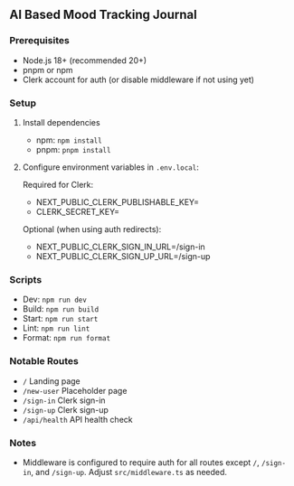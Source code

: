 ## AI Based Mood Tracking Journal

### Prerequisites

- Node.js 18+ (recommended 20+)
- pnpm or npm
- Clerk account for auth (or disable middleware if not using yet)

### Setup

1. Install dependencies
	- npm: `npm install`
	- pnpm: `pnpm install`

2. Configure environment variables in `.env.local`:

	Required for Clerk:
	- NEXT_PUBLIC_CLERK_PUBLISHABLE_KEY=
	- CLERK_SECRET_KEY=

	Optional (when using auth redirects):
	- NEXT_PUBLIC_CLERK_SIGN_IN_URL=/sign-in
	- NEXT_PUBLIC_CLERK_SIGN_UP_URL=/sign-up

### Scripts

- Dev: `npm run dev`
- Build: `npm run build`
- Start: `npm run start`
- Lint: `npm run lint`
- Format: `npm run format`

### Notable Routes

- `/` Landing page
- `/new-user` Placeholder page
- `/sign-in` Clerk sign-in
- `/sign-up` Clerk sign-up
- `/api/health` API health check

### Notes

- Middleware is configured to require auth for all routes except `/`, `/sign-in`, and `/sign-up`. Adjust `src/middleware.ts` as needed.